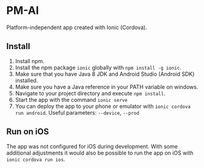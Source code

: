 # PM-AI
Platform-independent app created with Ionic (Cordova).

## Install

1) Install npm.
2) Install the npm package `ionic` globally with `npm install -g ionic`.
3) Make sure that you have Java 8 JDK and Android Studio (Android SDK) installed.  
4) Make sure you have a Java reference in your PATH variable on windows.
6) Navigate to your project directory and execute `npm install`.
7) Start the app with the command `ionic serve`
8) You can deploy the app to your phone or emulator with `ionic cordova run android`. Useful parameters: `--device`, `--prod`

## Run on iOS

The app was not configured for iOS during development. With some additional adjustments it would also be possible to run the app on iOS with `ionic cordova run ios`.
